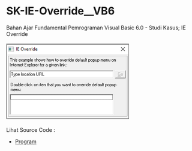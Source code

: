 # SK-IE-Override__VB6
Bahan Ajar Fundamental Pemrograman Visual Basic 6.0 - Studi Kasus; IE Override<br><br>
<img src="https://github.com/RizkyKhapidsyah/SK-IE-Override__VB6/blob/main/result/001.PNG"><br><br>
Lihat Source Code : <br>
- <a href="https://github.com/RizkyKhapidsyah/SK-IE-Override__VB6/blob/main/frmIEOverride.frm">Program</a>

